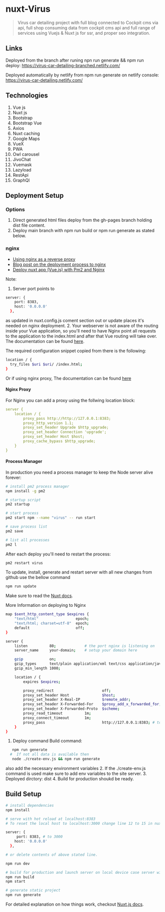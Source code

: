 # nuxt-Virus

> Virus car detailing project with full blog connected to Cockpit cms via api, full shop consuming data from cockpit cms api and full range of services using Vuejs & Nuxt js for ssr, and proper seo integration.

## Links

Deployed from the branch after runing npn run generate && npm run deploy: <https://virus-car-detailing-branched.netlify.com/>

Deployed automatically by netlify from npm run generate on netlify console:  <https://virus-car-detailing.netlify.com/>

## Technologies

1. Vue js
2. Nuxt js
3. Bootstrap
4. Bootstrap Vue
5. Axios
6. Nuxt caching
7. Google Maps
8. VueX
9. PWA
10. Owl carousel
11. JivoChat
12. Vuemask
13. Lazyload
14. RestApi
15. GraphQl

## Deployment Setup

### Options

1. Direct generated html files deploy from the gh-pages branch holding dist file content.
2. Deploy main branch with npm run build or npm run generate as stated below.

### nginx

- [Using nginx as a reverse proxy](https://nuxtjs.org/faq/nginx-proxy/)
- [Blog post on the deployment process to nginx](https://www.waysquare.com/creating-vue-js-application-using-nuxt-js-and-nginx/)
- [Deploy nuxt app (Vue.js) with Pm2 and Nginx](https://kenyaappexperts.com/blog/deploy-vue-js%E2%80%8A-with-pm2-and-nginx/)

<!-- Given the .env page is populated with relevant data -->

Note:

1. Server port points to

```bash
server: {
    port: 8383,
    host: '0.0.0.0'
  },
```

as updated in nuxt.config.js coment section out or update places it's needed on nginx deployment.
2. Your webserver is not aware of the routing inside your Vue application, so you'll need to have Nginx point all requests to the application to the index.html and after that Vue routing will take over. The documentation can be found [here](https://router.vuejs.org/guide/essentials/history-mode.html).

The required configuration snippet copied from there is the following:

```bash
location / {
  try_files $uri $uri/ /index.html;
}
```

Or if using nginx proxy, The documentation can be found [here](https://nuxtjs.org/faq/nginx-proxy/)

#### Nginx Proxy

For Nginx you can add a proxy using the follwing location block:

```yaml
server {
    location / {
        proxy_pass http://http://127.0.0.1:8383;
        proxy_http_version 1.1;
        proxy_set_header Upgrade $http_upgrade;
        proxy_set_header Connection 'upgrade';
        proxy_set_header Host $host;
        proxy_cache_bypass $http_upgrade;
    }
}
```

#### Process Manager

In production you need a process manager to keep the Node server alive forever:

```bash
# install pm2 process manager
npm install -g pm2

# startup script
pm2 startup

# start process
pm2 start npm --name "virus" -- run start

# save process list
pm2 save

# list all processes
pm2 l
```

After each deploy you'll need to restart the process:

```bash
pm2 restart virus
```

To update, install, generate and restart server with all new changes from github use the bellow command

```bash
npm run update
```

Make sure to read the [Nuxt docs](https://nuxtjs.org/).

More Information on deploying to Nginx

```bash
map $sent_http_content_type $expires {
    "text/html"                 epoch;
    "text/html; charset=utf-8"  epoch;
    default                     off;
}

server {
    listen          80;             # the port nginx is listening on
    server_name     your-domain;    # setup your domain here

    gzip            on;
    gzip_types      text/plain application/xml text/css application/javascript;
    gzip_min_length 1000;

    location / {
        expires $expires;

        proxy_redirect                      off;
        proxy_set_header Host               $host;
        proxy_set_header X-Real-IP          $remote_addr;
        proxy_set_header X-Forwarded-For    $proxy_add_x_forwarded_for;
        proxy_set_header X-Forwarded-Proto  $scheme;
        proxy_read_timeout          1m;
        proxy_connect_timeout       1m;
        proxy_pass                          http://127.0.0.1:8383; # to 3000 if port had been updated in nuxtconfig. # set the adress of the Node.js instance here
    }
}
```

1. Deploy command
   Build command:

```bash
   npm run generate
  #  If not all data is available then
   node ./create-env.js && npm run generate
```

also add the necessary environment variables
2. If the ./create-env.js command is used make sure to add env variables to the site server.
3. Deployed dirctory: dist
4. Build for production shoukd be ready.

## Build Setup

```bash
# install dependencies
npm install

# serve with hot reload at localhost:8383
# To reset the local host to localhost:3000 change line 12 to 15 in nuxt config file

server: {
     port: 8383, # to 3000
    host: '0.0.0.0'
  },

# or delete contents of above stated line.

npm run dev

# build for production and launch server on local device case server will listen to localhost 8383
npm run build
npm start

# generate static project
npm run generate
```

For detailed explanation on how things work, checkout [Nuxt.js docs](https://nuxtjs.org).
